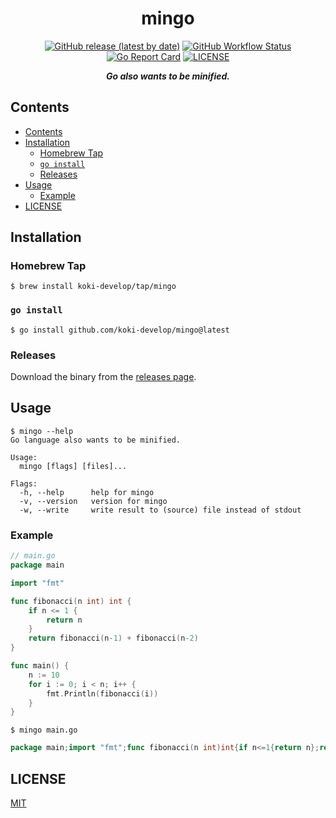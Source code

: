 <h1 align="center">mingo</h1>

<p align="center">
<a href="https://github.com/koki-develop/mingo/releases/latest"><img src="https://img.shields.io/github/v/release/koki-develop/mingo" alt="GitHub release (latest by date)"></a>
<a href="https://github.com/koki-develop/mingo/actions/workflows/ci.yml"><img src="https://img.shields.io/github/actions/workflow/status/koki-develop/mingo/ci.yml?logo=github" alt="GitHub Workflow Status"></a>
<a href="https://goreportcard.com/report/github.com/koki-develop/mingo"><img src="https://goreportcard.com/badge/github.com/koki-develop/mingo" alt="Go Report Card"></a>
<a href="./LICENSE"><img src="https://img.shields.io/github/license/koki-develop/mingo" alt="LICENSE"></a>
</p>

<p align="center">
<b><i>Go also wants to be minified.</i></b>
</p>

## Contents

- [Contents](#contents)
- [Installation](#installation)
  - [Homebrew Tap](#homebrew-tap)
  - [`go install`](#go-install)
  - [Releases](#releases)
- [Usage](#usage)
  - [Example](#example)
- [LICENSE](#license)

## Installation

### Homebrew Tap

```console
$ brew install koki-develop/tap/mingo
```

### `go install`

```console
$ go install github.com/koki-develop/mingo@latest
```

### Releases

Download the binary from the [releases page](https://github.com/koki-develop/mingo/releases/latest).

## Usage

```console
$ mingo --help
Go language also wants to be minified.

Usage:
  mingo [flags] [files]...

Flags:
  -h, --help      help for mingo
  -v, --version   version for mingo
  -w, --write     write result to (source) file instead of stdout
```

### Example

```go
// main.go
package main

import "fmt"

func fibonacci(n int) int {
	if n <= 1 {
		return n
	}
	return fibonacci(n-1) + fibonacci(n-2)
}

func main() {
	n := 10
	for i := 0; i < n; i++ {
		fmt.Println(fibonacci(i))
	}
}
```

```console
$ mingo main.go
```

```go
package main;import "fmt";func fibonacci(n int)int{if n<=1{return n};return fibonacci(n-1)+fibonacci(n-2)};func main(){n:=10;for i:=0;i<n;i++{fmt.Println(fibonacci(i))}};
```

## LICENSE

[MIT](./LICENSE)
